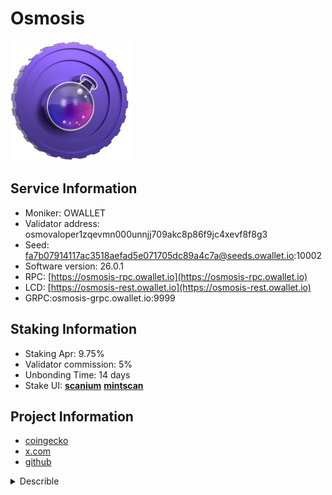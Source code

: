 # Osmosis

![logo](https://raw.githubusercontent.com/cosmostation/chainlist/master/chain/osmosis/asset/osmo.png)

## Service Information

- Moniker: OWALLET
- Validator address: osmovaloper1zqevmn000unnjj709akc8p86f9jc4xevf8f8g3
- Seed: fa7b07914117ac3518aefad5e071705dc89a4c7a@seeds.owallet.io:10002
- Software version: 26.0.1
- RPC: [https://osmosis-rpc.owallet.io](https://osmosis-rpc.owallet.io)
- LCD: [https://osmosis-rest.owallet.io](https://osmosis-rest.owallet.io)
- GRPC:osmosis-grpc.owallet.io:9999

## Staking Information

- Staking Apr: 9.75%
- Validator commission: 5%
- Unbonding Time: 14 days
- Stake UI: [**scanium**](https://scanium.io/osmo/staking/osmovaloper1zqevmn000unnjj709akc8p86f9jc4xevf8f8g3) [**mintscan**](https://www.mintscan.io/osmo/validators/osmovaloper1zqevmn000unnjj709akc8p86f9jc4xevf8f8g3)

## Project Information

- [coingecko](https://www.coingecko.com/en/coins/osmosis)
- [x.com](https://twitter.com/osmosiszone)
- [github](https://github.com/osmosis-labs)

<details>
    <summary>Describle</summary>
**Osmosis** is a decentralized, automated market maker (AMM) platform and decentralized exchange (DEX) built within the **Cosmos** ecosystem. It allows users to create, trade, and manage liquidity pools for a wide range of digital assets, with a focus on cross-chain functionality through the **Inter-Blockchain Communication (IBC)** protocol. Osmosis aims to offer a customizable and interoperable DEX platform that goes beyond the limitations of traditional AMMs by providing flexible pool creation and governance mechanisms.

### Key Features of Osmosis:

1. **Decentralized Exchange (DEX) with AMM Model**:
   - Osmosis operates as an **Automated Market Maker (AMM)** platform, similar to Uniswap and other AMM-based DEXs. Users can trade digital assets through liquidity pools without the need for a centralized order book.
   - Liquidity providers contribute assets to pools, earning fees from traders who swap assets within these pools. The protocol automatically calculates the price of assets based on the ratio of tokens in the pool, using mathematical formulas like constant product (e.g., Uniswap model) to maintain liquidity.

2. **Cross-Chain Interoperability via IBC**:
   - Built on the **Cosmos SDK**, Osmosis uses the **Inter-Blockchain Communication (IBC)** protocol to enable cross-chain asset transfers between different blockchains within the Cosmos ecosystem and beyond.
   - This cross-chain capability allows users to trade tokens from multiple blockchains (such as Cosmos, Terra, Akash, etc.) in a decentralized and seamless manner.
   - Osmosis’ focus on cross-chain interoperability sets it apart from traditional Ethereum-based DEXs, which are typically confined to a single blockchain.

3. **Customizable Liquidity Pools**:
   - Osmosis introduces a highly customizable liquidity pool model, allowing users to create pools with unique parameters. For example, pool creators can adjust the swap fee, weights of assets within the pool, and other factors.
   - This flexibility allows users to create specialized liquidity pools that suit different trading needs and risk tolerances, fostering innovation in how AMMs are structured.

4. **Liquidity Mining and Yield Farming**:
   - Osmosis incentivizes liquidity providers through **liquidity mining** programs. Users who contribute liquidity to pools are rewarded with **OSMO** tokens (the native token of the platform) as additional incentives beyond the regular trading fees.
   - Yield farming opportunities allow users to stake their LP (liquidity provider) tokens to earn rewards, further incentivizing users to participate in the platform’s liquidity provisioning.

5. **OSMO Token**:
   - The native token of the Osmosis platform is **OSMO**, which plays multiple roles within the ecosystem.
   - **OSMO** is used for governance, enabling token holders to vote on proposals related to protocol upgrades, pool creation, fee structures, and other key decisions that affect the platform’s development.
   - It is also used for staking by validators to secure the network and by delegators who want to earn rewards for helping maintain network security.
   - Additionally, OSMO tokens are used to reward liquidity providers and incentivize participation in various yield farming programs.

6. **Decentralized Governance**:
   - Osmosis operates under a **decentralized governance** model, where OSMO holders have the ability to submit and vote on proposals that shape the future of the platform.
   - Proposals can cover a wide range of topics, including changes to liquidity pool parameters, introducing new features, or deciding on liquidity mining rewards.
   - This decentralized governance ensures that the platform evolves based on the needs and preferences of the community.

7. **Superfluid Staking**:
   - Osmosis introduces a feature called **superfluid staking**, which allows liquidity providers to stake their assets while simultaneously providing liquidity to pools.
   - This means users can earn both staking rewards and liquidity provider fees at the same time, optimizing capital efficiency on the platform.

8. **Interoperability with Ethereum and Beyond**:
   - While Osmosis is primarily focused on the Cosmos ecosystem, the platform is expanding its reach through interoperability bridges with Ethereum and other blockchains.
   - This will allow users to trade Ethereum-based assets (like ERC-20 tokens) on Osmosis and use Osmosis liquidity pools with assets from multiple blockchain ecosystems.

9. **Staking and Validator System**:
   - Osmosis uses a **Proof-of-Stake (PoS)** consensus mechanism powered by the OSMO token, where validators help secure the network by validating transactions and producing blocks.
   - Validators are chosen based on their staked OSMO tokens, and delegators can stake their tokens with validators to earn rewards.
   - The platform is secured by a network of validators, ensuring decentralization and high security standards for the DEX.

10. **Fee Structure**:
    - Osmosis allows pool creators to set their own **swap fees** based on the specific characteristics of the pool. This customization encourages the development of niche pools with tailored fee structures to suit different liquidity and trading preferences.
    - A portion of the trading fees collected from swaps goes to liquidity providers, while another portion may go to stakers and validators depending on the pool setup.

11. **Governance Proposals and Voting**:
    - Governance on Osmosis is highly participatory, with OSMO holders able to propose and vote on changes related to protocol features, community funds, and liquidity incentives.
    - The governance process is transparent and executed on-chain, meaning that all decisions are recorded immutably within the Osmosis blockchain.

12. **Security and Audits**:
    - Osmosis takes security seriously, with regular audits of its smart contracts and the underlying technology stack to prevent vulnerabilities.
    - The platform benefits from the security of the Cosmos SDK and Tendermint BFT consensus, ensuring that it is resistant to common blockchain threats such as double spending or network attacks.

### Use Cases of Osmosis:

- **Cross-Chain Trading**: Users can trade tokens from various Cosmos-based and IBC-enabled blockchains on a decentralized platform, benefiting from low fees and fast transaction times.
- **Liquidity Provision**: Users can earn rewards by contributing liquidity to pools, helping to facilitate trading across a variety of assets.
- **Governance Participation**: OSMO token holders can actively participate in the platform’s governance by voting on proposals that determine its future direction.
- **Yield Farming**: Liquidity providers can maximize returns by staking their liquidity pool tokens in yield farming programs to earn additional rewards.

### Summary:
Osmosis is a decentralized exchange (DEX) and automated market maker (AMM) platform built on the Cosmos ecosystem, offering cross-chain asset trading via the IBC protocol. The platform allows users to create customizable liquidity pools, participate in liquidity mining, and earn rewards through superfluid staking. The OSMO token powers governance, staking, and liquidity incentives on the platform. Osmosis focuses on providing a decentralized, interoperable, and flexible trading experience, with a strong emphasis on community-driven governance and cross-chain functionality. Through its innovations in AMM design, superfluid staking, and customizable pools, Osmosis is a leading DeFi platform within the Cosmos ecosystem.
</details>
